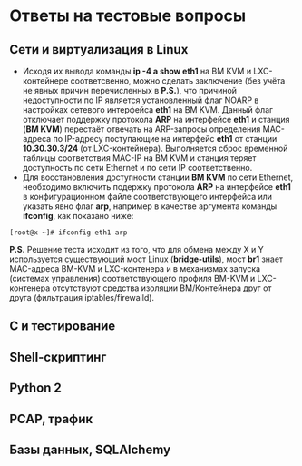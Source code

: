 # Ответы на тестовые вопросы
## Сети и виртуализация в Linux
+ Исходя их вывода команды __ip -4 a show eth1__ на ВМ KVM и LXC-контейнере соответсвенно, можно сделать заключение (без учёта не явных причин перечисленных в __P.S.__), что причиной недоступности по IP является установленный флаг NOARP в настройках сетевого интерфейса __eth1__ на ВМ KVM. Данный флаг отключает поддержку протокола __ARP__ на интерфейсе __eth1__ и станция (__ВМ KVM__) перестаёт отвечать на ARP-запросы определения MAC-адреса по IP-адресу поступающие на интерфейс __eth1__ от станции __10.30.30.3/24__ (от LXC-контейнера). Выполняется сброс временной таблицы соответствия MAC-IP на ВМ KVM и станция теряет доступность по сети Ethernet и по сети IP соответственно.
+ Для восстановления доступности станции __ВМ KVM__ по сети Ethernet, необходимо включить подержку протокола __ARP__ на интерфейсе __eth1__ в конфигурационном файле соответствующего интерфейса или указать явно флаг __arp__, например в качестве аргумента команды __ifconfig__, как показано ниже:    
```
[root@x ~]# ifconfig eth1 arp
```
__P.S.__ Решение теста исходит из того, что для обмена между X и Y используется существующий мост Linux (__bridge-utils__), мост __br1__ знает MAC-адреса ВМ-KVM и LXC-контенера и в механизмах запуска (системах управления) соответствующего профиля ВМ-KVM и LXC-контенера отсутствуют средства изоляции ВМ/Контейнера друг от друга (фильтрация iptables/firewalld).

## С и тестирование
## Shell-скриптинг
## Python 2
## PCAP, трафик
## Базы данных, SQLAlchemy

